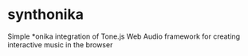 # synthonika
Simple *onika integration of Tone.js Web Audio framework for creating interactive music in the browser
